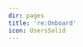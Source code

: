 ```yaml
---
dir: pages
title: 're:Onboard'
icon: UsersSolid
---
```


<script>
  import Onboard from '../onboard/+page.svelte';
  import { Img, Heading, P } from 'flowbite-svelte'
</script>

<Onboard />



